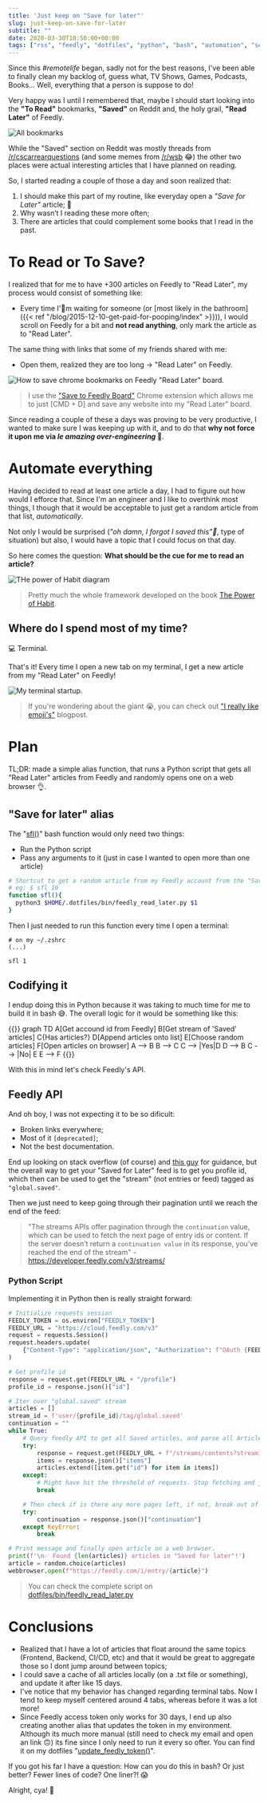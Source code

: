 ```yaml
---
title: 'Just keep on "Save for later"'
slug: just-keep-on-save-for-later
subtitle: ""
date: 2020-03-30T10:50:00+00:00
tags: ["rss", "feedly", "dotfiles", "python", "bash", "automation", "self-improving"]
---
```


Since this _#remotelife_ began, sadly not for the best reasons, I've been able to finally clean my backlog of, guess what, TV Shows, Games, Podcasts, Books... Well, everything that a person is suppose to do!

Very happy was I until I remembered that, maybe I should start looking into the **"To Read"** bookmarks, **"Saved"** on Reddit and, the holy grail, **"Read Later"** of Feedly.

![All bookmarks](bookmarks.png)

While the "Saved" section on Reddit was mostly threads from [/r/cscarrearquestions](https://www.reddit.com/r/cscareerquestions/) (and some memes from [/r/wsb](https://www.reddit.com/r/wallstreetbets) 😂) the other two places were actual interesting articles that I have planned on reading.

So, I started reading a couple of those a day and soon realized that:
1. I should make this part of my routine, like everyday open a _"Save for Later"_ article; 🤔
2. Why wasn’t I reading these more often;
3. There are articles that could complement some books that I read in the past.

# To Read or To Save?

I realized that for me to have +300 articles on Feedly to "Read Later", my process would consist of something like:

* Every time I'm waiting for someone (or [most likely in the bathroom]({{< ref "/blog/2015-12-10-get-paid-for-pooping/index" >}})), I would scroll on Feedly for a bit and **not read anything**, only mark the article as to "Read Later".

The same thing with links that some of my friends shared with me:
* Open them, realized they are too long -> "Read Later" on Feedly.

![How to save chrome bookmarks on Feedly "Read Later" board.](read_later_feedly.png)

> I use the ["Save to Feedly Board"](https://chrome.google.com/webstore/detail/save-to-feedly-board/hdhblphcdjcicefneapkhmleapfaocih) Chrome extension which allows me to just [CMD + D] and save any website into my "Read Later" board.

Since reading a couple of these a days was proving to be very productive, I wanted to make sure I was keeping up with it, and to do that **why not force it upon me via _le amazing over-engineering_ 🥖**.

# Automate everything

Having decided to read at least one article a day, I had to figure out how would I efforce that. Since I'm an engineer and I like to overthink most things, I though that it would be acceptable to just get a random article from that list, _automatically_.

Not only I would be surprised (_"oh damn, I forgot I saved this"_, type of situation) but also, I would have a topic that I could focus on that day.

So here comes the question: **What should be the cue for me to read an article?**

![THe power of Habit diagram](cue_routine_reward.jpg)

> Pretty much the whole framework developed on the book [The Power of Habit](https://www.amazon.com/Power-Habit-What-Life-Business-ebook/dp/B0055PGUYU).


## Where do I spend most of my time?

💻 Terminal.

That's it! Every time I open a new tab on my terminal, I get a new article from my "Read Later" on Feedly!


![My terminal startup.](startup.gif)

> If you're wondering about the giant 😭, you can check out ["I really like emoji's"](/blog/i-really-like-emojis/) blogpost.

# Plan

TL;DR: made a simple alias function, that runs a Python script that gets all "Read Later" articles from Feedly and randomly opens one on a web browser 👌.


## "Save for later" alias

The "[sfl()](https://github.com/andreffs18/dotfiles/blob/master/config/system/.functions#L59)" bash function would only need two things:
* Run the Python script
* Pass any arguments to it (just in case I wanted to open more than one article)

```bash
# Shortcut to get a random article from my Feedly account from the "Saved for Later" tag
# eg: $ sfl 10
function sfl(){
  python3 $HOME/.dotfiles/bin/feedly_read_later.py $1
}
```

Then I just needed to run this function every time I open a terminal:

```
# on my ~/.zshrc
(...)

sfl 1
```

## Codifying it

I endup doing this in Python because it was taking to much time for me to build it in bash 😅. The overall logic for it would be something like this:

{{<mermaid>}}
graph TD
A[Get accound id from Feedly]
B[Get stream of 'Saved' articles]
C{Has articles?}
D[Append articles onto list]
E[Choose random articles]
F[Open articles on browser]
A --> B
B --> C
C --> |Yes|D
D --> B
C --> |No| E
E --> F
{{</mermaid>}}


With this in mind let's check Feedly's API.

## Feedly API

And oh boy, I was not expecting it to be so dificult:
* Broken links everywhere;
* Most of it ```[deprecated]```;
* Not the best documentation.


End up looking on stack overflow (of course) and [this guy](https://rud.is/b/2018/04/16/by-request-retrieving-your-feedly-saved-for-later-entries/) for guidance, but the overall way to get your "Saved for Later" feed is to get you profile id, which then can be used to get the "stream" (not entries or feed) tagged as ```"global.saved"```.

Then we just need to keep going through their pagination until we reach the end of the feed:

> "The streams APIs offer pagination through the ```continuation``` value, which can be used to fetch the next page of entry ids or content. If the server doesn’t return a ```continuation value``` in its response, you’ve reached the end of the stream" - https://developer.feedly.com/v3/streams/


### Python Script

Implementing it in Python then is really straight forward:


```python
# Initialize requests session
FEEDLY_TOKEN = os.environ["FEEDLY_TOKEN"]
FEEDLY_URL = "https://cloud.feedly.com/v3"
request = requests.Session()
request.headers.update(
    {"Content-Type": "application/json", "Authorization": f"OAuth {FEEDLY_TOKEN}"}
)

# Get profile id
response = request.get(FEEDLY_URL + "/profile")
profile_id = response.json()["id"]

# Iter over "global.saved" stream
articles = []
stream_id = f'user/{profile_id}/tag/global.saved'
continuation = ""
while True:
    # Query feedly API to get all Saved articles, and parse all Article ids, storing them in `articles` variable.
    try:
        response = request.get(FEEDLY_URL + f"/streams/contents?streamId={stream_id}&continuation={continuation}")
        items = response.json()["items"]
        articles.extend([item.get("id") for item in items])
    except:
        # Might have hit the threshold of requests. Stop fetching and just use the ones we already have
        break

    # Then check if is there any more pages left, if not, break out of the while loop.
    try:
        continuation = response.json()["continuation"]
    except KeyError:
        break

# Print message and finally open article on a web browser.
print(f'\n✅ Found {len(articles)} articles in "Saved for later"!')
article = random.choice(articles)
webbrowser.open(f"https://feedly.com/i/entry/{article}")
```

> You can check the complete script on [dotfiles/bin/feedly_read_later.py](https://github.com/andreffs18/dotfiles/blob/master/bin/feedly_read_later.py)


# Conclusions

* Realized that I have a lot of articles that float around the same topics (Frontend, Backend, CI/CD, etc) and that it would be great to aggregate those so I dont jump around between topics;
* I could save a cache of all articles locally (on a .txt file or something), and update it after like 15 days.
* I've notice that my behavior has changed regarding terminal tabs. Now I tend to keep myself centered around 4 tabs, whereas before it was a lot more!
* Since Feedly access token only works for 30 days, I end up also creating another alias that updates the token in my environment. Although its much more manual (still need to check my email and open an link 🙃) its fine since I only need to run it every so ofter. You can find it on my dotfiles "[update_feedly_token()](https://github.com/andreffs18/dotfiles/blob/master/config/system/.functions#L63-L74)".



If you got his far I have a question: How can you do this in bash? Or just better? Fewer lines of code? One liner?! 😱

Alright, cya! 👋
